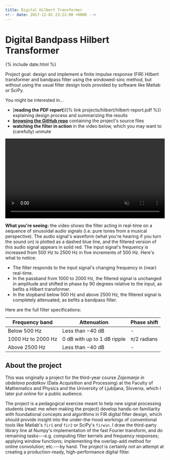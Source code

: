 ```yaml
---
title: Digital Hilbert Transformer
<!-- date: 2017-12-01 23:22:00 +0000 -->
---
```

# Digital Bandpass Hilbert Transformer 

{% include date.html %}

Project goal: design and implement a finite impulse response (FIR) Hilbert transformer and bandpass filter using the windowed-sinc method, but without using the usual filter design tools provided by software like Matlab or SciPy.

You might be interested in...

- [**reading the PDF report**]({% link projects/hilbert/hilbert-report.pdf %}) explaining design process and summarizing the results
- [**browsing the GitHub repo**](https://github.com/ejmastnak/hilbert-bandpass)  containing the project's source files
- **watching the filter in action** in the video below, which you may want to (carefully) unmute

<video controls muted width="100%">
  <source src="/assets/video/hilbert/realtime-demo.mp4" type="video/mp4">
</video>

**What you're seeing:** the video shows the filter acting in real-time on a sequence of sinusoidal audio signals (i.e. pure tones from a musical perspective).
The audio signal's waveform (what you're hearing if you turn the sound on) is plotted as a dashed blue line, and the filtered version of this audio signal appears in solid red.
The input signal's frequency is increased from 500 Hz to 2500 Hz in five increments of 500 Hz.
Here's what to notice:

- The filter responds to the input signal's changing frequency in (near) real-time.
- In the passband from 1000 to 2000 Hz, the filtered signal is unchanged in amplitude and shifted in phase by 90 degrees relative to the input, as befits a Hilbert transformer.
- In the stopband below 500 Hz and above 2500 Hz, the filtered signal is completely attenuated, as befits a bandpass filter.

Here are the full filter specifications:

| Frequency band | Attenuation | Phase shift |
| - | - | - |
| Below 500 Hz | Less than −40 dB | - |
| 1000 Hz to 2000 Hz | 0 dB with up to 1 dB ripple | π/2 radians |
| Above 2500 Hz | Less than −40 dB | - |

## About the project

This was originally a project for the third-year course *Zajemanje in obdelava podatkov* (Data Acquisition and Processing) at the Faculty of Mathematics and Physics and the University of Ljubljana, Slovenia, which I later put online for a public audience.

The project is a pedagogical exercise meant to help new signal processing students (read: me when making the project) develop hands-on familiarity with foundational concepts and algorithms in FIR digital filter design, which should provide insight into the under-the-hood workings of conventional tools like Matlab's `fir1` and `fir2` or SciPy's `firwin`.
I draw the third-party library line at Numpy's implementation of the fast Fourier transform, and do remaining tasks---e.g. computing filter kernels and frequency responses; applying window functions; implementing the overlap-add method for online convolution; etc.---by hand.
The project is certainly *not* an attempt at creating a production-ready, high-performance digital filter.

